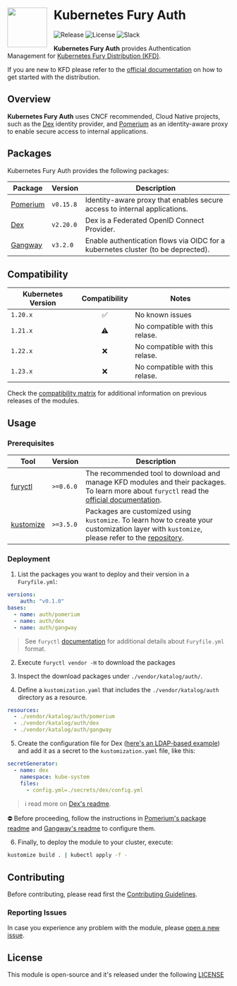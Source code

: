 <!-- markdownlint-disable MD033 -->
<h1>
    <img src="https://github.com/sighupio/fury-distribution/blob/master/docs/assets/fury-epta-white.png?raw=true" align="left" width="90" style="margin-right: 15px"/>
    Kubernetes Fury Auth
</h1>
<!-- markdownlint-enable MD033 -->

![Release](https://img.shields.io/github/v/release/sighupio/fury-kubernetes-auth?label=Latest%20Release)
![License](https://img.shields.io/github/license/sighupio/fury-kubernetes-auth?label=License)
![Slack](https://img.shields.io/badge/slack-@kubernetes/fury-yellow.svg?logo=slack&label=Slack)

<!-- <KFD-DOCS> -->
**Kubernetes Fury Auth** provides Authentication Management for [Kubernetes Fury Distribution (KFD)][kfd-repo].

If you are new to KFD please refer to the [official documentation][kfd-docs] on how to get started with the distribution.

## Overview

**Kubernetes Fury Auth** uses CNCF recommended, Cloud Native projects, such as the [Dex][dex-repo] identity provider, and [Pomerium][pomerium-repo] as an identity-aware proxy to enable secure access to internal applications.

## Packages

Kubernetes Fury Auth provides the following packages:

| Package                      | Version   | Description                                                                      |
| ---------------------------- | --------- | -------------------------------------------------------------------------------- |
| [Pomerium](katalog/pomerium) | `v0.15.8` | Identity-aware proxy that enables secure access to internal applications.        |
| [Dex](katalog/dex)           | `v2.20.0` | Dex is a Federated OpenID Connect Provider.                                      |
| [Gangway](katalog/gangway)   | `v3.2.0`  | Enable authentication flows via OIDC for a kubernetes cluster (to be deprected). |

## Compatibility

| Kubernetes Version |   Compatibility    | Notes                           |
| ------------------ | :----------------: | ------------------------------- |
| `1.20.x`           | :white_check_mark: | No known issues                 |
| `1.21.x`           |     :warning:      | No compatible with this relase. |
| `1.22.x`           |        :x:         | No compatible with this relase. |
| `1.23.x`           |        :x:         | No compatible with this relase. |

Check the [compatibility matrix][compatibility-matrix] for additional information on previous releases of the modules.

## Usage

### Prerequisites

| Tool                        | Version   | Description                                                                                                                                                    |
| --------------------------- | --------- | -------------------------------------------------------------------------------------------------------------------------------------------------------------- |
| [furyctl][furyctl-repo]     | `>=0.6.0` | The recommended tool to download and manage KFD modules and their packages. To learn more about `furyctl` read the [official documentation][furyctl-repo].     |
| [kustomize][kustomize-repo] | `>=3.5.0` | Packages are customized using `kustomize`. To learn how to create your customization layer with `kustomize`, please refer to the [repository][kustomize-repo]. |

### Deployment

1. List the packages you want to deploy and their version in a `Furyfile.yml`:

```yaml
versions:
    auth: "v0.1.0"
bases:
  - name: auth/pomerium
  - name: auth/dex
  - name: auth/gangway
```

> See `furyctl` [documentation][furyctl-repo] for additional details about `Furyfile.yml` format.

2. Execute `furyctl vendor -H` to download the packages

3. Inspect the download packages under `./vendor/katalog/auth/`.

4. Define a `kustomization.yaml` that includes the `./vendor/katalog/auth` directory as a resource.

```yaml
resources:
  - ./vendor/katalog/auth/pomerium
  - ./vendor/katalog/auth/dex
  - ./vendor/katalog/auth/gangway
```

5. Create the configuration file for Dex ([here's an LDAP-based example](katalog/dex/config.yml)) and add it as a secret to the `kustomization.yaml` file, like this:

```yaml
secretGenerator:
  - name: dex
    namespace: kube-system
    files:
      - config.yml=./secrets/dex/config.yml
```

> ℹ️ read more on [Dex's readme](katalog/dex/README.md).

⛔️ Before proceeding, follow the instructions in [Pomerium's package readme](katalog/pomerium/README.md) and [Gangway's readme](katalog/gangway/README.md) to configure them.

6. Finally, to deploy the module to your cluster, execute:

```bash
kustomize build . | kubectl apply -f -
```

<!-- Links -->
[furyctl-repo]: https://github.com/sighupio/furyctl
[sighup-page]: https://sighup.io
[kfd-repo]: https://github.com/sighupio/fury-distribution
[kustomize-repo]: https://github.com/kubernetes-sigs/kustomize
[kfd-docs]: https://docs.kubernetesfury.com/docs/distribution/
[compatibility-matrix]: https://github.com/sighupio/fury-kubernetes-auth/blob/master/docs/COMPATIBILITY_MATRIX.md
[pomerium-repo]: https://github.com/pomerium/pomerium
[dex-repo]: https://github.com/dexidp/dex
<!-- </KFD-DOCS> -->

<!-- <FOOTER> -->
## Contributing

Before contributing, please read first the [Contributing Guidelines](docs/CONTRIBUTING.md).

### Reporting Issues

In case you experience any problem with the module, please [open a new issue](https://github.com/sighupio/fury-kubernetes-auth/issues/new/choose).

## License

This module is open-source and it's released under the following [LICENSE](LICENSE)
<!-- </FOOTER> -->
